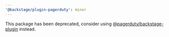 ```yaml
---
'@backstage/plugin-pagerduty': minor
---
```


This package has been deprecated, consider using [@pagerduty/backstage-plugin](https://github.com/pagerduty/backstage-plugin) instead.
